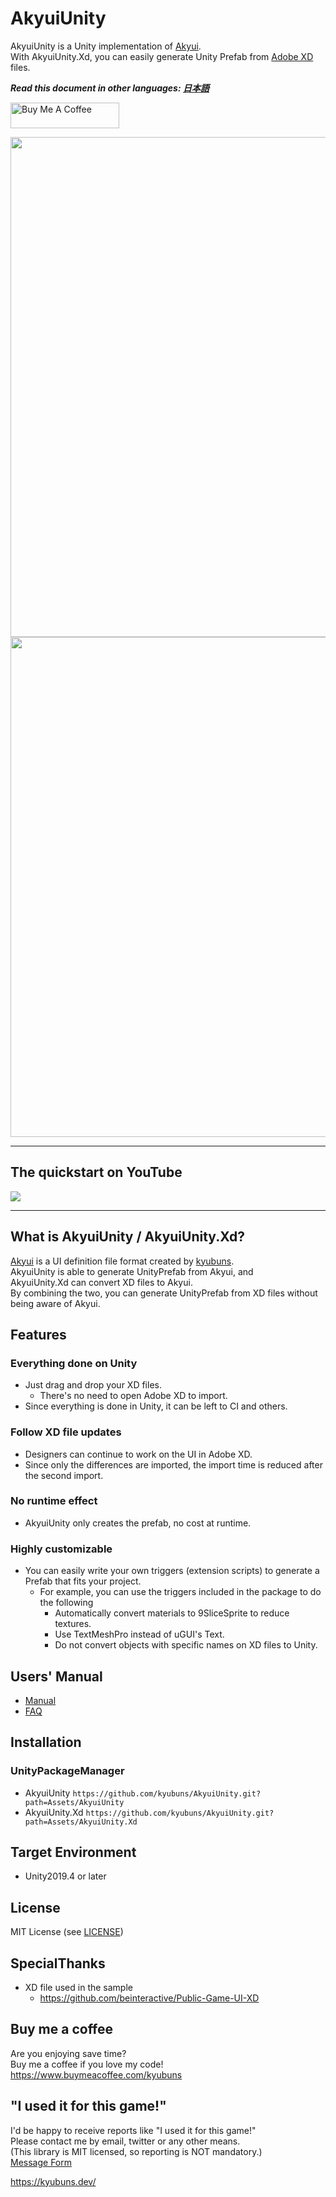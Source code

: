 # AkyuiUnity

AkyuiUnity is a Unity implementation of [Akyui](https://github.com/kyubuns/Akyui).  
With AkyuiUnity.Xd, you can easily generate Unity Prefab from [Adobe XD](https://www.adobe.com/products/xd.html) files.

***Read this document in other languages: [日本語](https://github.com/kyubuns/AkyuiUnity/blob/main/README_ja.md)***

<a href="https://www.buymeacoffee.com/kyubuns" target="_blank"><img src="https://cdn.buymeacoffee.com/buttons/default-orange.png" alt="Buy Me A Coffee" height="41" width="174"></a>

<img width="800" src="https://user-images.githubusercontent.com/961165/107123379-93689600-68e0-11eb-9cd0-41759afeb01b.png">  
<img width="800" src="https://user-images.githubusercontent.com/961165/107123374-8e0b4b80-68e0-11eb-89b6-2549a58deaa2.png">

---

## The quickstart on YouTube

[![](https://img.youtube.com/vi/bJC9ueWZp28/0.jpg)](https://www.youtube.com/watch?v=bJC9ueWZp28)

---

## What is AkyuiUnity / AkyuiUnity.Xd?

[Akyui](https://github.com/kyubuns/Akyui) is a UI definition file format created by [kyubuns](https://github.com/kyubuns).  
AkyuiUnity is able to generate UnityPrefab from Akyui, and  
AkyuiUnity.Xd can convert XD files to Akyui.  
By combining the two, you can generate UnityPrefab from XD files without being aware of Akyui.

## Features

### Everything done on Unity

- Just drag and drop your XD files.
  - There's no need to open Adobe XD to import.
- Since everything is done in Unity, it can be left to CI and others.

### Follow XD file updates

- Designers can continue to work on the UI in Adobe XD.
- Since only the differences are imported, the import time is reduced after the second import.

### No runtime effect

- AkyuiUnity only creates the prefab, no cost at runtime.

### Highly customizable

- You can easily write your own triggers (extension scripts) to generate a Prefab that fits your project.
  - For example, you can use the triggers included in the package to do the following
    - Automatically convert materials to 9SliceSprite to reduce textures.
    - Use TextMeshPro instead of uGUI's Text.
    - Do not convert objects with specific names on XD files to Unity.

## Users' Manual

- [Manual](https://github.com/kyubuns/AkyuiUnity/blob/main/Manual/Manual_en.md)
- [FAQ](https://github.com/kyubuns/AkyuiUnity/blob/main/Manual/FAQ_en.md)


## Installation

### UnityPackageManager

- AkyuiUnity `https://github.com/kyubuns/AkyuiUnity.git?path=Assets/AkyuiUnity`
- AkyuiUnity.Xd `https://github.com/kyubuns/AkyuiUnity.git?path=Assets/AkyuiUnity.Xd`


## Target Environment

- Unity2019.4 or later


## License

MIT License (see [LICENSE](LICENSE))

## SpecialThanks

- XD file used in the sample
  - https://github.com/beinteractive/Public-Game-UI-XD

## Buy me a coffee

Are you enjoying save time?  
Buy me a coffee if you love my code!  
https://www.buymeacoffee.com/kyubuns

## "I used it for this game!"

I'd be happy to receive reports like "I used it for this game!"  
Please contact me by email, twitter or any other means.  
(This library is MIT licensed, so reporting is NOT mandatory.)  
[Message Form](https://kyubuns.dev/message.html)

https://kyubuns.dev/
